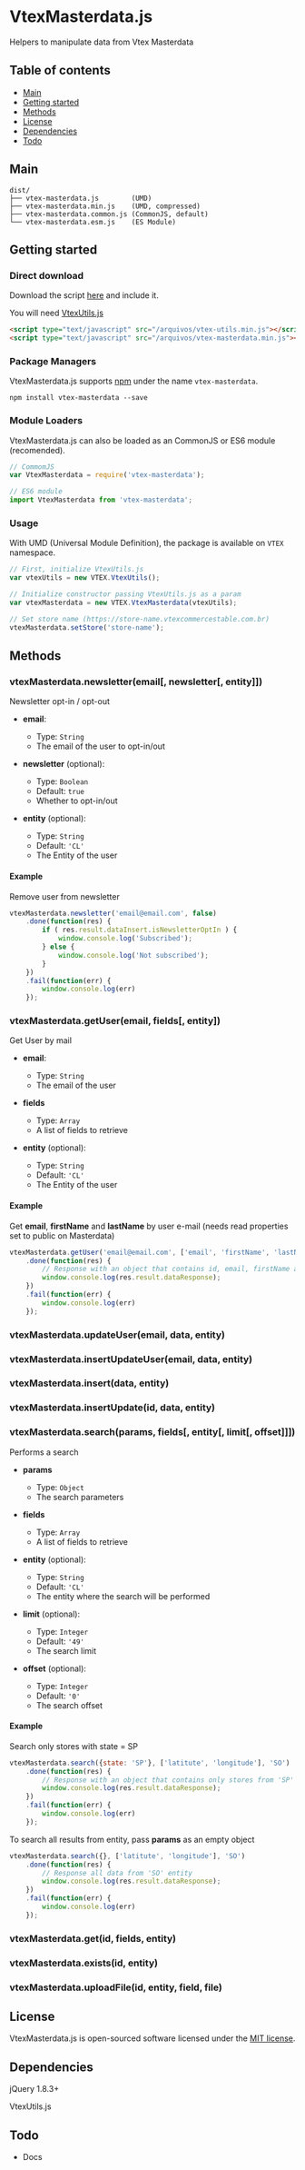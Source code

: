 # VtexMasterdata.js

Helpers to manipulate data from Vtex Masterdata

## Table of contents

- [Main](#main)
- [Getting started](#getting-started)
- [Methods](#methods)
- [License](#license)
- [Dependencies](#dependencies)
- [Todo](#todo)

## Main

```text
dist/
├── vtex-masterdata.js        (UMD)
├── vtex-masterdata.min.js    (UMD, compressed)
├── vtex-masterdata.common.js (CommonJS, default)
└── vtex-masterdata.esm.js    (ES Module)
```

## Getting started

### Direct download

Download the script [here](https://github.com/Zeindelf/vtex-masterdata/blob/master/dist/vtex-masterdata.min.js) and include it.

You will need [VtexUtils.js](https://github.com/zeindelf/vtex-utils)

```html
<script type="text/javascript" src="/arquivos/vtex-utils.min.js"></script>
<script type="text/javascript" src="/arquivos/vtex-masterdata.min.js"></script>
```

### Package Managers

VtexMasterdata.js supports [npm](https://www.npmjs.com/package/vtex-masterdata) under the name `vtex-masterdata`.

```shell
npm install vtex-masterdata --save
```

### Module Loaders

VtexMasterdata.js can also be loaded as an CommonJS or ES6 module (recomended).

```js
// CommomJS
var VtexMasterdata = require('vtex-masterdata');

// ES6 module
import VtexMasterdata from 'vtex-masterdata';
```

### Usage

With UMD (Universal Module Definition), the package is available on `VTEX` namespace.

```js
// First, initialize VtexUtils.js
var vtexUtils = new VTEX.VtexUtils();

// Initialize constructor passing VtexUtils.js as a param
var vtexMasterdata = new VTEX.VtexMasterdata(vtexUtils);

// Set store name (https://store-name.vtexcommercestable.com.br)
vtexMasterdata.setStore('store-name');
```

## Methods

### vtexMasterdata.newsletter(email[, newsletter[, entity]])

Newsletter opt-in / opt-out

- **email**:
  - Type: `String`
  - The email of the user to opt-in/out

- **newsletter** (optional):
  - Type: `Boolean`
  - Default: `true`
  - Whether to opt-in/out

- **entity** (optional):
  - Type: `String`
  - Default: `'CL'`
  - The Entity of the user

#### Example

Remove user from newsletter

```js
vtexMasterdata.newsletter('email@email.com', false)
    .done(function(res) {
        if ( res.result.dataInsert.isNewsletterOptIn ) {
            window.console.log('Subscribed');
        } else {
            window.console.log('Not subscribed');
        }
    })
    .fail(function(err) {
        window.console.log(err)
    });
```

### vtexMasterdata.getUser(email, fields[, entity])

Get User by mail

- **email**:
  - Type: `String`
  - The email of the user

- **fields**
  - Type: `Array`
  - A list of fields to retrieve

- **entity** (optional):
  - Type: `String`
  - Default: `'CL'`
  - The Entity of the user

#### Example

Get **email**, **firstName** and **lastName** by user e-mail (needs read properties set to public on Masterdata)

```js
vtexMasterdata.getUser('email@email.com', ['email', 'firstName', 'lastName'])
    .done(function(res) {
        // Response with an object that contains id, email, firstName and lastName of user
        window.console.log(res.result.dataResponse);
    })
    .fail(function(err) {
        window.console.log(err)
    });
```

### vtexMasterdata.updateUser(email, data, entity)

### vtexMasterdata.insertUpdateUser(email, data, entity)

### vtexMasterdata.insert(data, entity)

### vtexMasterdata.insertUpdate(id, data, entity)

### vtexMasterdata.search(params, fields[, entity[, limit[, offset]]])

Performs a search

- **params**
  - Type: `Object`
  - The search parameters

- **fields**
  - Type: `Array`
  - A list of fields to retrieve

- **entity** (optional):
  - Type: `String`
  - Default: `'CL'`
  - The entity where the search will be performed

- **limit** (optional):
  - Type: `Integer`
  - Default: `'49'`
  - The search limit

- **offset** (optional):
  - Type: `Integer`
  - Default: `'0'`
  - The search offset

#### Example

Search only stores with state = SP

```js
vtexMasterdata.search({state: 'SP'}, ['latitute', 'longitude'], 'SO')
    .done(function(res) {
        // Response with an object that contains only stores from 'SP' and latitude/latitude properties
        window.console.log(res.result.dataResponse);
    })
    .fail(function(err) {
        window.console.log(err)
    });
```

To search all results from entity, pass **params** as an empty object

```js
vtexMasterdata.search({}, ['latitute', 'longitude'], 'SO')
    .done(function(res) {
        // Response all data from 'SO' entity
        window.console.log(res.result.dataResponse);
    })
    .fail(function(err) {
        window.console.log(err)
    });
```

### vtexMasterdata.get(id, fields, entity)

### vtexMasterdata.exists(id, entity)

### vtexMasterdata.uploadFile(id, entity, field, file)


## License
VtexMasterdata.js is open-sourced software licensed under the [MIT license](https://opensource.org/licenses/MIT).

## Dependencies

jQuery 1.8.3+

VtexUtils.js

## Todo

- Docs